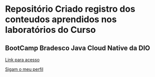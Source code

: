 # Repositório Criado registro dos conteudos aprendidos nos laboratórios do Curso

## BootCamp Bradesco Java Cloud Native da DIO

[Link para acesso](https://web.dio.me/track/bradesco-java-cloud-native)

[Sigam o meu perfil](https://www.dio.me/users/gabrielf_me)